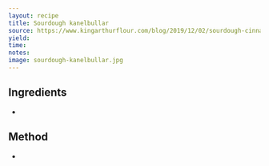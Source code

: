 ```yaml
---
layout: recipe
title: Sourdough kanelbullar
source: https://www.kingarthurflour.com/blog/2019/12/02/sourdough-cinnamon-buns
yield: 
time: 
notes: 
image: sourdough-kanelbullar.jpg
---
```


## Ingredients
- 

## Method
- 
